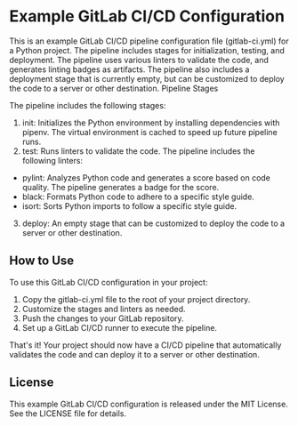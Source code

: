 # Example GitLab CI/CD Configuration

This is an example GitLab CI/CD pipeline configuration file (gitlab-ci.yml) for a Python project. The pipeline includes stages for initialization, testing, and deployment. The pipeline uses various linters to validate the code, and generates linting badges as artifacts. The pipeline also includes a deployment stage that is currently empty, but can be customized to deploy the code to a server or other destination.
Pipeline Stages

The pipeline includes the following stages:

1. init: Initializes the Python environment by installing dependencies with pipenv. The virtual environment is cached to speed up future pipeline runs.
2. test: Runs linters to validate the code. The pipeline includes the following linters:
 * pylint: Analyzes Python code and generates a score based on code quality. The pipeline generates a badge for the score.
 * black: Formats Python code to adhere to a specific style guide.
 * isort: Sorts Python imports to follow a specific style guide.
3. deploy: An empty stage that can be customized to deploy the code to a server or other destination.

## How to Use

To use this GitLab CI/CD configuration in your project:

1. Copy the gitlab-ci.yml file to the root of your project directory.
2. Customize the stages and linters as needed.
3. Push the changes to your GitLab repository.
4. Set up a GitLab CI/CD runner to execute the pipeline.

That's it! Your project should now have a CI/CD pipeline that automatically validates the code and can deploy it to a server or other destination.

## License

This example GitLab CI/CD configuration is released under the MIT License. See the LICENSE file for details.
